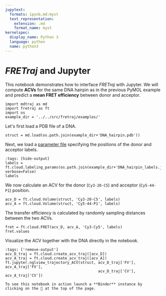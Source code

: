 ```yaml
---
jupytext:
  formats: ipynb,md:myst
  text_representation:
    extension: .md
    format_name: myst
kernelspec:
  display_name: Python 3
  language: python
  name: python3
---
```


# *FRETraj* and Jupyter

This notebook demonstrates how to interface *FRETraj* with Jupyter. We will
compute **ACVs** for the same DNA hairpin as in the previous PyMOL example and
predict a **mean FRET efficiency** between donor and acceptor.

```{code-cell} ipython3
import mdtraj as md
import fretraj as ft
import os
example_dir = '../../src/fretraj/examples/'
```


Let's first load a PDB file of a DNA.

```{code-cell} ipython3
struct = md.load(os.path.join(example_dir+'DNA_hairpin.pdb'))
```

Next, we load a [parameter file](../background/parameter_file) specifying the positions of the donor and acceptor labels.

```{code-cell} ipython3
:tags: [hide-output]
labels = ft.cloud.labeling_params(os.path.join(example_dir+'DNA_hairpin_labels.json'), verbose=False)
labels
```

We now calculate an ACV for the donor (`Cy3-20-C5`) and acceptor (`Cy5-44-P1`) position.

```{code-cell} ipython3
acv_D = ft.cloud.Volume(struct, 'Cy3-20-C5', labels)
acv_A = ft.cloud.Volume(struct, 'Cy5-44-P1', labels)
```

The transfer efficiency is calculated by randomly sampling distances between the two ACVs.

```{code-cell} ipython3
fret = ft.cloud.FRET(acv_D, acv_A, 'Cy3-Cy5', labels)
fret.values
```

Visualize the ACV together with the DNA directly in the notebook.

```{code-cell} ipython3
:tags: ['remove-output']
acv_D_traj = ft.cloud.create_acv_traj([acv_D])
acv_A_traj = ft.cloud.create_acv_traj([acv_A])
ft.jupyter.nglview_trajectory_ACV(struct, acv_D_traj['FV'], acv_A_traj['FV'], 
                                          acv_D_traj['CV'], acv_A_traj['CV'])
```

```{hint}
To see this notebook in action launch a **Binder** instance by clicking on the 🚀 at the top of the page.
```

